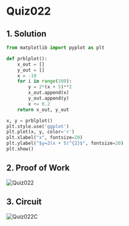 # Quiz022

## 1. Solution
```.py
from matplotlib import pyplot as plt

def prblplot():
    x_out = []
    y_out = []
    x = -10
    for i in range(100):
        y = 2*(x + 5)**2
        x_out.append(x)
        y_out.append(y)
        x += 0.2
    return x_out, y_out

x, y = prblplot()
plt.style.use('ggplot')
plt.plot(x, y, color='r')
plt.xlabel("x", fontsize=20)
plt.ylabel("$y=2(x + 5)^{2}$", fontsize=20)
plt.show()
```
## 2. Proof of Work
![Quiz022](https://github.com/AntGra25/unit2-CS24/assets/142757981/24e9f3e7-2ba1-4a43-8270-2efabfeaa6d6)

## 3. Circuit
![Quiz022C](https://github.com/AntGra25/unit2-CS24/assets/142757981/d107f7db-c746-4eb7-b25c-72b107474e84)
